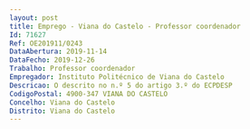 ```yaml
--- 
layout: post
title: Emprego - Viana do Castelo - Professor coordenador
Id: 71627
Ref: OE201911/0243
DataAbertura: 2019-11-14
DataFecho: 2019-12-26
Trabalho: Professor coordenador
Empregador: Instituto Politécnico de Viana do Castelo
Descricao: O descrito no n.º 5 do artigo 3.º do ECPDESP
CodigoPostal: 4900-347 VIANA DO CASTELO
Concelho: Viana do Castelo
Distrito: Viana do Castelo
--- 
```

